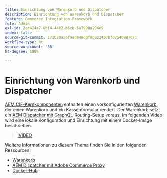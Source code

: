 ```yaml
---
title: Einrichtung von Warenkorb und Dispatcher
description: Einrichtung von Warenkorb und Dispatcher
feature: Commerce Integration Framework
role: Admin
exl-id: 2ce424a7-6bf4-4482-b5cb-5a7998a294e9
index: false
source-git-commit: 173b70aa6f9ad848d0f80923407bf07540987071
workflow-type: ht
source-wordcount: '88'
ht-degree: 100%

---
```


# Einrichtung von Warenkorb und Dispatcher

[AEM CIF-Kernkomponenten](https://github.com/adobe/aem-core-cif-components) enthalten einen vorkonfigurierten [Warenkorb](https://github.com/adobe/aem-core-cif-components/tree/master/ui.apps/src/main/content/jcr_root/apps/core/cif/components/commerce/minicart/v1/minicart), der einen Warenkorb und ein Kassenformular rendert. Der Warenkorb setzt ein [AEM Dispatcher mit GraphQL](https://github.com/adobe/aem-core-cif-components/blob/master/dispatcher)-Routing-Setup voraus. Im folgenden Video wird eine lokale Konfiguration und Einrichtung mit einem Docker-Image beschrieben.

>[!VIDEO](https://video.tv.adobe.com/v/36373/?quality=12&captions=ger)

Weitere Informationen zu diesem Thema finden Sie in den folgenden Ressourcen:

- [Warenkorb](https://github.com/adobe/aem-core-cif-components/tree/master/ui.apps/src/main/content/jcr_root/apps/core/cif/components/commerce/minicart/v1/minicart)
- [AEM Dispatcher mit Adobe Commerce Proxy](https://github.com/adobe/aem-core-cif-components/tree/master/dispatcher)
- [Docker-Hub](https://hub.docker.com/)
